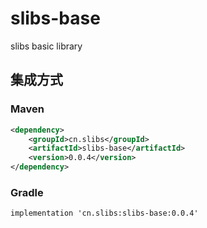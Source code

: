 # slibs-base
slibs basic library


## 集成方式
### Maven
```xml
<dependency>
    <groupId>cn.slibs</groupId>
    <artifactId>slibs-base</artifactId>
    <version>0.0.4</version>
</dependency>
```

### Gradle
```
implementation 'cn.slibs:slibs-base:0.0.4'
```


